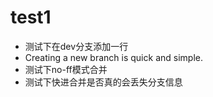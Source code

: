 # test1
- 测试下在dev分支添加一行
- Creating a new branch is quick and simple.
- 测试下no-ff模式合并
- 测试下快进合并是否真的会丢失分支信息
